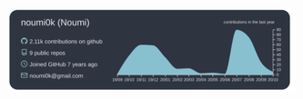 [![](https://raw.githubusercontent.com/noumi0k/noumi0k/master/profile-summary-card-output/nord_dark/0-profile-details.svg)](https://github.com/vn7n24fzkq/github-profile-summary-cards)




<!--
**noumi0k/noumi0k** is a ✨ _special_ ✨ repository because its `README.md` (this file) appears on your GitHub profile.

Here are some ideas to get you started:

- 🔭 I’m currently working on ...
- 🌱 I’m currently learning ...
- 👯 I’m looking to collaborate on ...
- 🤔 I’m looking for help with ...
- 💬 Ask me about ...
- 📫 How to reach me: ...
- 😄 Pronouns: ...
- ⚡ Fun fact: ...
-->
